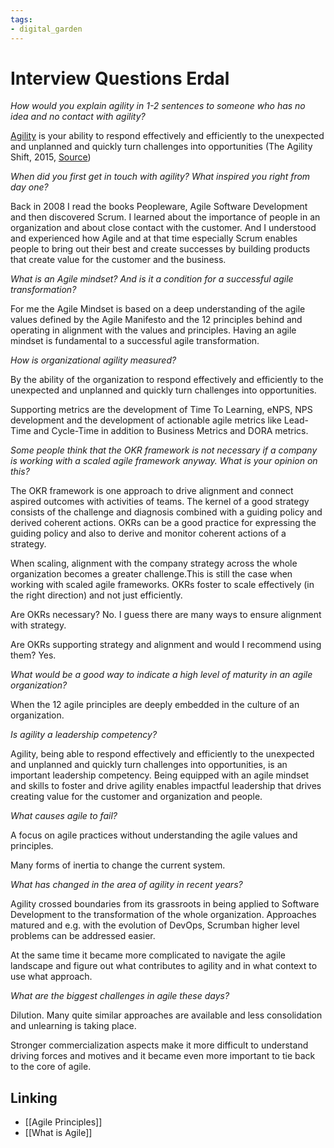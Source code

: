 ```yaml
---
tags: 
- digital_garden
---
```

# Interview Questions Erdal

*How would you explain agility in 1-2 sentences to someone who has no idea and no contact with agility?*

[Agility](https://digital-garden.ontheagilepath.net/term-agility) is your ability to respond effectively and efficiently to the unexpected and unplanned and quickly turn challenges into opportunities (The Agility Shift, 2015, [Source](https://pamela-meyer.com/agile-101-part-1-of-3-agile-vs-agility/))

*When did you first get in touch with agility? What inspired you right from day one?*

Back in 2008 I read the books Peopleware, Agile Software Development and then discovered Scrum. I learned about the importance of people in an organization and about close contact with the customer. And I understood and experienced how Agile and at that time especially Scrum enables people to bring out their best and create successes by building products that create value for the customer and the business.   

*What is an Agile mindset? And is it a condition for a successful agile transformation?*

For me the Agile Mindset is based on a deep understanding of the agile values defined by the Agile Manifesto and the 12 principles behind and operating in alignment with the values and principles. Having an agile mindset is fundamental to a successful agile transformation.

*How is organizational agility measured?*

By the ability of the organization to respond effectively and efficiently to the unexpected and unplanned and quickly turn challenges into opportunities.

Supporting metrics are the development of Time To Learning, eNPS, NPS development and the development of actionable agile metrics like Lead-Time and Cycle-Time in addition to Business Metrics and DORA metrics.

*Some people think that the OKR framework is not necessary if a company is working with a scaled agile framework anyway. What is your opinion on this?*

The OKR framework is one approach to drive alignment and connect aspired outcomes with activities of teams. The kernel of a good strategy consists of the challenge and diagnosis combined with a guiding policy and derived coherent actions. OKRs can be a good practice for expressing the guiding policy and also to derive and monitor coherent actions of a strategy. 

When scaling, alignment with the company strategy across the whole organization becomes a greater challenge.This is still the case when working with scaled agile frameworks. OKRs foster to scale effectively (in the right direction) and not just efficiently. 

Are OKRs necessary? No. I guess there are many ways to ensure alignment with strategy.

Are OKRs supporting strategy and alignment and would I recommend using them? Yes.  

*What would be a good way to indicate a high level of maturity in an agile organization?*

When the 12 agile principles are deeply embedded in the culture of an organization. 

  

*Is agility a leadership competency?*

Agility, being able to respond effectively and efficiently to the unexpected and unplanned and quickly turn challenges into opportunities, is an important leadership competency. Being equipped with an agile mindset and skills to foster and drive agility enables impactful leadership that drives creating value for the customer and organization and people.

  

*What causes agile to fail?*

A focus on agile practices without understanding the agile values and principles. 

Many forms of inertia to change the current system.

*What has changed in the area of agility in recent years?*

Agility crossed boundaries from its grassroots in being applied to Software Development to the transformation of the whole organization. Approaches matured and e.g. with the evolution of DevOps, Scrumban higher level problems can be addressed easier. 

At the same time it became more complicated to navigate the agile landscape and figure out what contributes to agility and in what context to use what approach. 


*What are the biggest challenges in agile these days?*

Dilution. Many quite similar approaches are available and less consolidation and unlearning is taking place. 

Stronger commercialization aspects make it more difficult to understand driving forces and motives and it became even more important to tie back to the core of agile.


## Linking
+ [[Agile Principles]]
+ [[What is Agile]]